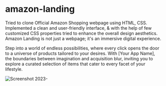 # amazon-landing
Tried to clone Official Amazon Shopping webpage using HTML, CSS. Implemented a clean and user-friendly interface, &amp; with the help of few customized CSS properties tried to enhance the overall design aesthetics.
Amazon Landing is not just a webpage; it's an immersive digital experience.

Step into a world of endless possibilities, where every click opens the door to a universe of products tailored to your desires. With [Your App Name], the boundaries between imagination and acquisition blur, inviting you to explore a curated selection of items that cater to every facet of your lifestyle.

![Screenshot 2023-](https://github.com/mahsank111/amazon-landing/assets/97978224/87caeefb-bf97-4ad7-b3a4-ef5f16d0bf98)

